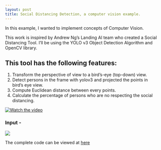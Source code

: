 ```yaml
---
layout: post
title: Social Distancing Detection, a computer vision example.
---
```

In this example, I wanted to implement concepts of Computer Vision.

This work is inspired by Andrew Ng’s Landing AI team who created a Social Distancing Tool.
I’ll be using the YOLO v3 Object Detection Algorithm and OpenCV library.


## This tool has the following features:
1. Transform the perspective of view to a bird’s-eye (top-down) view.
2. Detect persons in the frame with yolov3 and projected the points in bird’s eye view.
2. Compute Euclidean distance between every points.
3. Calculate the percentage of persons who are no respecting the social distancing.

[![Watch the video](/images/cover.png)](https://youtu.be/UI5nYAeCEco)

### Input -
![](/images/Hnet-image.gif)

The complete code can be viewed at [here](https://github.com/fldiaz/flask)
